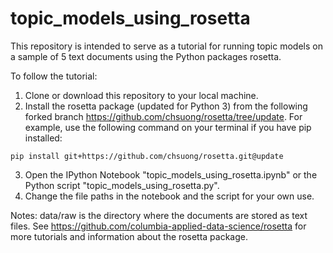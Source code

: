 # topic_models_using_rosetta

This repository is intended to serve as a tutorial for running topic models on a sample of 5 text documents using the Python packages rosetta. 

To follow the tutorial:

1. Clone or download this repository to your local machine.
2. Install the rosetta package (updated for Python 3) from the following forked branch https://github.com/chsuong/rosetta/tree/update. For example, use the following command on your terminal if you have pip installed: 
```
pip install git+https://github.com/chsuong/rosetta.git@update
```
3. Open the IPython Notebook "topic_models_using_rosetta.ipynb" or the Python script "topic_models_using_rosetta.py". 
4. Change the file paths in the notebook and the script for your own use.

Notes: data/raw is the directory where the documents are stored as text files. See https://github.com/columbia-applied-data-science/rosetta for more tutorials and information about the rosetta package.


